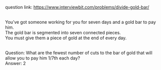 question link: https://www.interviewbit.com/problems/divide-gold-bar/<br /><br />

You’ve got someone working for you for seven days and a gold bar to pay him.<br />
The gold bar is segmented into seven connected pieces.<br />
You must give them a piece of gold at the end of every day.<br /><br />

Question: What are the fewest number of cuts to the bar of gold that will allow you to pay him 1/7th each day?<br />
Answer: 2
